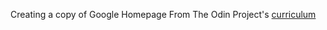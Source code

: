 Creating a copy of Google Homepage
From The Odin Project's [curriculum](http://www.theodinproject.com/courses/web-development-101/lessons/html-css)
